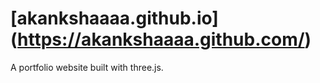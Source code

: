 # [akankshaaaa.github.io] (https://akankshaaaa.github.com/)
A portfolio website built with three.js.
